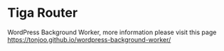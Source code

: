 # Tiga Router

WordPress Background Worker, more information please visit this page https://tonjoo.github.io/wordpress-background-worker/